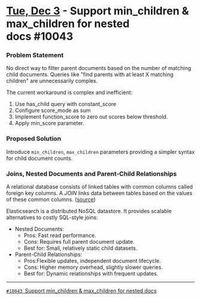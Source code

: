 # [Tue, Dec 3](day://2024.12.03) - Support min_children & max_children for nested docs #10043

### Problem Statement

No direct way to filter parent documents based on the number of matching child documents. Queries like "find parents with at least X matching children" are unnecessarily complex.

The current workaround is complex and inefficient:

1. Use has_child query with constant_score
2. Configure score_mode as sum
3. Implement function_score to zero out scores below threshold.
4. Apply min_score parameter.

### Proposed Solution

Introduce `min_children`, `max_children` parameters providing a simpler syntax for child document counts.

### Joins, Nested Documents and Parent-Child Relationships

A relational database consists of linked tables with common columns called foreign key columns. A *JOIN* links data between tables based on the values of these common columns. ([source](https://www.mysqltutorial.org/mysql-basics/mysql-join/))

Elasticsearch is a distributed NoSQL datastore. It provides scalable alternatives to costly SQL-style joins:

- Nested Documents:
   - Pros: Fast read performance.
   - Cons: Requires full parent document update.
   - Best for: Small, relatively static child datasets.
- Parent-Child Relationships:
   - Pros:Flexible updates, independent document lifecycle.
   - Cons: Higher memory overhead, slightly slower queries.
   - Best for: Dynamic relationships with frequent updates.

---

[`#10043` Support min_children & max_children for nested docs](https://github.com/elastic/elasticsearch/issues/10043)

